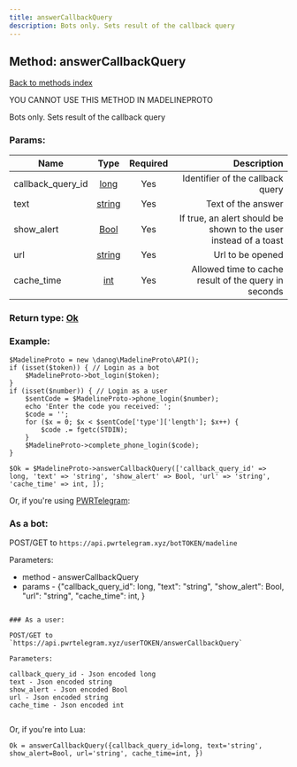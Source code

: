 ```yaml
---
title: answerCallbackQuery
description: Bots only. Sets result of the callback query
---
```

## Method: answerCallbackQuery  
[Back to methods index](index.md)


YOU CANNOT USE THIS METHOD IN MADELINEPROTO


Bots only. Sets result of the callback query

### Params:

| Name     |    Type       | Required | Description |
|----------|:-------------:|:--------:|------------:|
|callback\_query\_id|[long](../types/long.md) | Yes|Identifier of the callback query|
|text|[string](../types/string.md) | Yes|Text of the answer|
|show\_alert|[Bool](../types/Bool.md) | Yes|If true, an alert should be shown to the user instead of a toast|
|url|[string](../types/string.md) | Yes|Url to be opened|
|cache\_time|[int](../types/int.md) | Yes|Allowed time to cache result of the query in seconds|


### Return type: [Ok](../types/Ok.md)

### Example:


```
$MadelineProto = new \danog\MadelineProto\API();
if (isset($token)) { // Login as a bot
    $MadelineProto->bot_login($token);
}
if (isset($number)) { // Login as a user
    $sentCode = $MadelineProto->phone_login($number);
    echo 'Enter the code you received: ';
    $code = '';
    for ($x = 0; $x < $sentCode['type']['length']; $x++) {
        $code .= fgetc(STDIN);
    }
    $MadelineProto->complete_phone_login($code);
}

$Ok = $MadelineProto->answerCallbackQuery(['callback_query_id' => long, 'text' => 'string', 'show_alert' => Bool, 'url' => 'string', 'cache_time' => int, ]);
```

Or, if you're using [PWRTelegram](https://pwrtelegram.xyz):

### As a bot:

POST/GET to `https://api.pwrtelegram.xyz/botTOKEN/madeline`

Parameters:

* method - answerCallbackQuery
* params - {"callback_query_id": long, "text": "string", "show_alert": Bool, "url": "string", "cache_time": int, }

```

### As a user:

POST/GET to `https://api.pwrtelegram.xyz/userTOKEN/answerCallbackQuery`

Parameters:

callback_query_id - Json encoded long
text - Json encoded string
show_alert - Json encoded Bool
url - Json encoded string
cache_time - Json encoded int


```

Or, if you're into Lua:

```
Ok = answerCallbackQuery({callback_query_id=long, text='string', show_alert=Bool, url='string', cache_time=int, })
```

